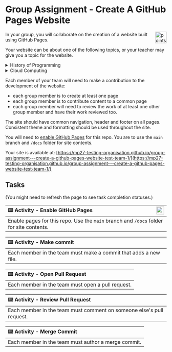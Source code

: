 # Group Assignment - Create A GitHub Pages Website

<img alt="points bar" align="right" height="36" src="../../blob/status/.github/activity-icons/points-bar.svg" />

In your group, you will collaborate on the creation of a website built using GitHub Pages.

Your website can be about one of the following topics, or your teacher may give you a topic for the website.

<details><summary>History of Programming</summary>
    
- Each group member should choose a different programming language and create a page that details the key characteristics of the language, its development history, and key influences on the language. Sources for each page should be cited.
- The site should include a 'timeline' page that each member contributes to. The 'timeline' page should have each programming language listed in the correct time-slot, linking to that language's page.

</details>

<details><summary>Cloud Computing</summary>

- Each group member should choose one of either: a key characteristics of cloud computing OR a service model used in cloud computing. They should create a page that describes the characteristic or service model they have chosen.
- The site should also include a 'cloud services' page that each member contributes to. This page should give an overview of the services offered by the major cloud providers, highlighting the key services offered per service type.

</details>

Each member of your team will need to make a contribution to the development of the website:
- each group member is to create at least one page
- each group member is to contribute content to a common page
- each group member will need to review the work of at least one other group member and have their work reviewed too.

The site should have common navigation, header and footer on all pages. Consistent theme and formatting should be used throughout the site.

You will need to [enable GitHub Pages](https://docs.github.com/en/pages/getting-started-with-github-pages/configuring-a-publishing-source-for-your-github-pages-site) for this repo. You are to use the `main` branch and `/docs` folder for site contents.

Your site is available at: [https://mp27-testing-organisation.github.io/group-assignment---create-a-github-pages-website-test-team-1/](https://mp27-testing-organisation.github.io/group-assignment---create-a-github-pages-website-test-team-1/)

## Tasks

(You might need to refresh the page to see task completion statuses.)

| <img alt="activity status" align="right" height="24" src="../../blob/status/.github/activity-icons/activity1.svg" /> :keyboard: Activity - Enable GitHub Pages |
|:---|
| Enable pages for this repo. Use the `main` branch and `/docs` folder for site contents. |

| :keyboard: Activity - Make commit |
|:---|
| Each member in the team must make a commit that adds a new file. |

| :keyboard: Activity - Open Pull Request |
|:---|
| Each member in the team must open a pull request. |

| :keyboard: Activity - Review Pull Request |
|:---|
| Each member in the team must comment on someone else's pull request. |

| :keyboard: Activity - Merge Commit |
|:---|
| Each member in the team must author a merge commit. |